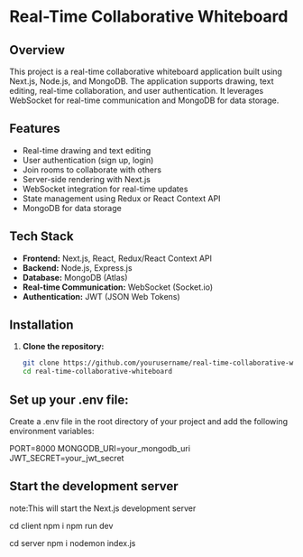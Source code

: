 # Real-Time Collaborative Whiteboard

## Overview

This project is a real-time collaborative whiteboard application built using Next.js, Node.js, and MongoDB. The application supports drawing, text editing, real-time collaboration, and user authentication. It leverages WebSocket for real-time communication and MongoDB for data storage.

## Features

- Real-time drawing and text editing
- User authentication (sign up, login)
- Join rooms to collaborate with others
- Server-side rendering with Next.js
- WebSocket integration for real-time updates
- State management using Redux or React Context API
- MongoDB for data storage

## Tech Stack

- **Frontend:** Next.js, React, Redux/React Context API
- **Backend:** Node.js, Express.js
- **Database:** MongoDB (Atlas)
- **Real-time Communication:** WebSocket (Socket.io)
- **Authentication:** JWT (JSON Web Tokens)



## Installation

1. **Clone the repository:**

   ```bash
   git clone https://github.com/yourusername/real-time-collaborative-whiteboard.git
   cd real-time-collaborative-whiteboard
   
## Set up your .env file:

Create a .env file in the root directory of your project and add the following environment variables:

PORT=8000
MONGODB_URI=your_mongodb_uri
JWT_SECRET=your_jwt_secret

## Start the development server
note:This will start the Next.js development server

cd client 
npm i
npm run dev

cd server
npm i 
nodemon index.js



